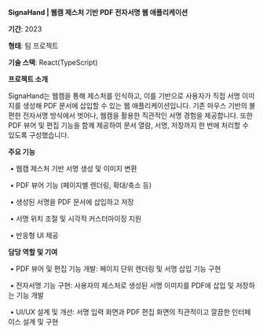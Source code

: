 **SignaHand | 웹캠 제스처 기반 PDF 전자서명 웹 애플리케이션**

**기간**: 2023

**형태**: 팀 프로젝트

**기술 스택**: React(TypeScript)

**프로젝트 소개**

SignaHand는 웹캠을 통해 제스처를 인식하고, 이를 기반으로 사용자가 직접 서명 이미지를 생성해 PDF 문서에 삽입할 수 있는 웹 애플리케이션입니다.
기존 마우스 기반의 불편한 전자서명 방식에서 벗어나, 웹캠을 활용한 직관적인 서명 경험을 제공합니다. 또한 PDF 뷰어 및 편집 기능을 함께 제공하여 문서 열람, 서명, 저장까지 한 번에 처리할 수 있도록 구성했습니다.

**주요 기능**

​	•	웹캠 제스처 기반 서명 생성 및 이미지 변환

​	•	PDF 뷰어 기능 (페이지별 렌더링, 확대/축소 등)

​	•	생성된 서명을 PDF 문서에 삽입하고 저장

​	•	서명 위치 조절 및 시각적 커스터마이징 지원

​	•	반응형 UI 제공

**담당 역할 및 기여**

​	•	PDF 뷰어 및 편집 기능 개발: 페이지 단위 렌더링 및 서명 삽입 기능 구현

​	•	전자서명 기능 구현: 사용자의 제스처로 생성된 서명 이미지를 PDF에 삽입 및 저장하는 기능 개발

​	•	UI/UX 설계 및 개선: 서명 입력 화면과 PDF 편집 화면의 직관적이고 깔끔한 인터페이스 설계 및 구현
